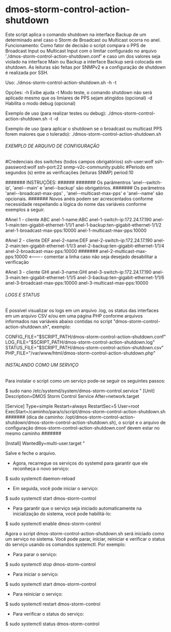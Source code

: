 # dmos-storm-control-action-shutdown

Este script aplica o comando shutdown na interface Backup de um determinado anel caso o Storm de Broadcast ou Multicast ocorra no anel.
Funcionamento: Como fator de decisão o script compara o PPS de Broadcast Input ou Multicast Input com o limitar configurado no arquivo './dmos-storm-control-action-shutdown.conf' e caso um dos valores seja violado na interface Main ou Backup a interface Backup será colocada em shutdown. As leituras são feitas por SNMPv2 e a configuração de shutdown é realizada por SSH.

Uso: ./dmos-storm-control-action-shutdown.sh -h -t

Opções:
  -h               Exibe ajuda
  -t               Modo teste, o comando shutdown não será aplicado mesmo que os limiares de PPS sejam atingidos (opcional)
  -d               Habilita o modo debug (opcional)

Exemplo de uso (para realizar testes ou debug):
  ./dmos-storm-control-action-shutdown.sh -t -d

Exemplo de uso (para aplicar o shutdown se o broadcast ou multicast PPS forem maiores que o tolerado):
 ./dmos-storm-control-action-shutdown.sh

###### EXEMPLO DE ARQUIVO DE CONFIGURAÇÃO #######
#Credenciais dos switches (todos campos obrigatórios)
ssh-user:wolf
ssh-password:wolf
ssh-port:22
snmp-v2c-community:public
#Periodo em segundos (s) entre as verificações (leituras SNMP)
period:10

####### INSTRUÇÕES: ######
#######  Os parâmentros 'anel-<id>-switch-ip', 'anel-<id>-main' e 'anel-<id>-backup' são obrigatórios.
#######  Os parâmetros 'anel-<id>-broadcast-max-pps' , 'anel-<id>-multicast-max-pps' e 'anel-<id>-name' são opcionais.
#######  Novos anéis podem ser acrescentados conforme necessidade respeitando a lógica do nome das variáveis conforme exemplos a seguir.

#Anel 1 - cliente ABC
anel-1-name:ABC
anel-1-switch-ip:172.24.17.190
anel-1-main:ten-gigabit-ethernet-1/1/1
anel-1-backup:ten-gigabit-ethernet-1/1/2
anel-1-broadcast-max-pps:10000
anel-1-multicast-max-pps:10000

#Anel 2 - cliente DEF
anel-2-name:DEF
anel-2-switch-ip:172.24.17.190
anel-2-main:ten-gigabit-ethernet-1/1/3
anel-2-backup:ten-gigabit-ethernet-1/1/4
anel-2-broadcast-max-pps:10000
####### anel-2-multicast-max-pps:10000 <---- comentar a linha caso não seja desejado desabilitar a verificação

#Anel 3 - cliente GHI
anel-3-name:GHI
anel-3-switch-ip:172.24.17.190
anel-3-main:ten-gigabit-ethernet-1/1/5
anel-3-backup:ten-gigabit-ethernet-1/1/6
anel-3-broadcast-max-pps:10000
anel-3-multicast-max-pps:10000

###### LOGS E STATUS #######
É possível visualizar os logs em um arquivo .log, os status das interfaces em um arquivo CSV e/ou em uma página PHP conforme arquivos informados nas variáveis abaixo contidas no script "dmos-storm-control-action-shutdown.sh", exemplo:

CONFIG_FILE="$SCRIPT_PATH/dmos-storm-control-action-shutdown.conf"
LOG_FILE="$SCRIPT_PATH/dmos-storm-control-action-shutdown.log"
STATUS_FILE="$SCRIPT_PATH/dmos-storm-control-action-shutdown.csv"
PHP_FILE="/var/www/html/dmos-storm-control-action-shutdown.php"

###### INSTALANDO COMO UM SERVIÇO #######
Para instalar o script como um serviço pode-se seguir os seguintes passos:

$ sudo nano /etc/systemd/system/dmos-storm-control.service
"
[Unit]
Description=DMOS Storm Control Service
After=network.target

[Service]
Type=simple
Restart=always
RestartSec=5
User=root
ExecStart=/caminho/para/o/script/dmos-storm-control-action-shutdown.sh 
####### (dica de caminho: /opt/dmos-storm-control-action-shutdown/dmos-storm-control-action-shutdown.sh), o script e o arquivo de configuração dmos-storm-control-action-shutdown.conf devem estar no mesmo caminho #######

[Install]
WantedBy=multi-user.target
"

Salve e feche o arquivo.
- Agora, recarregue os serviços do systemd para garantir que ele reconheça o novo serviço:

$ sudo systemctl daemon-reload

- Em seguida, você pode iniciar o serviço:

$ sudo systemctl start dmos-storm-control

- Para garantir que o serviço seja iniciado automaticamente na inicialização do sistema, você pode habilitá-lo:

$ sudo systemctl enable dmos-storm-control

Agora o script dmos-storm-control-action-shutdown.sh será iniciado como um serviço no sistema. Você pode parar, iniciar, reiniciar e verificar o status do serviço usando os comandos systemctl. Por exemplo:

- Para parar o serviço:

$ sudo systemctl stop dmos-storm-control

- Para iniciar o serviço:

$ sudo systemctl start dmos-storm-control

- Para reiniciar o serviço:

$ sudo systemctl restart dmos-storm-control

- Para verificar o status do serviço:

$ sudo systemctl status dmos-storm-control
